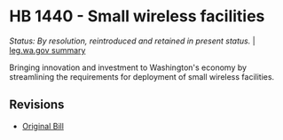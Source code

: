 # HB 1440 - Small wireless facilities
*Status: By resolution, reintroduced and retained in present status.* | [leg.wa.gov summary](https://app.leg.wa.gov/billsummary?BillNumber=1440&Year=2021)

Bringing innovation and investment to Washington's economy by streamlining the requirements for deployment of small wireless facilities.

## Revisions
* [Original Bill](1/)